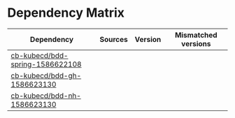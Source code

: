 # Dependency Matrix

Dependency | Sources | Version | Mismatched versions
---------- | ------- | ------- | -------------------
[cb-kubecd/bdd-spring-1586622108](https://github.com/cb-kubecd/bdd-spring-1586622108.git) |  | []() | 
[cb-kubecd/bdd-gh-1586623130](https://github.com/cb-kubecd/bdd-gh-1586623130.git) |  | []() | 
[cb-kubecd/bdd-nh-1586623130](https://github.com/cb-kubecd/bdd-nh-1586623130.git) |  | []() | 
